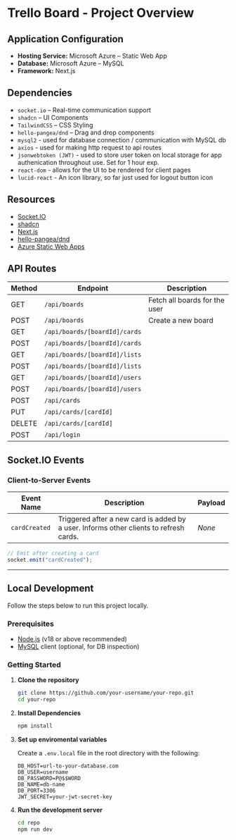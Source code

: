# Trello Board - Project Overview

## Application Configuration

- **Hosting Service:** Microsoft Azure – Static Web App  
- **Database:** Microsoft Azure – MySQL  
- **Framework:** Next.js  

## Dependencies

- `socket.io` – Real-time communication support  
- `shadcn` – UI Components  
- `TailwindCSS` – CSS Styling  
- `hello-pangea/dnd` – Drag and drop components
- `mysql2` - used for database connection / communication with MySQL db
- `axios` - used for making http request to api routes
- `jsonwebtoken (JWT)` - used to store user token on local storage for app authenication throughout use. Set for 1 hour exp.
- `react-dom` - allows for the UI to be rendered for client pages
- `lucid-react` - An icon library, so far just used for logout button icon

## Resources

- [Socket.IO](https://socket.io/how-to/use-with-nextjs)  
- [shadcn](https://ui.shadcn.com)  
- [Next.js](https://nextjs.org)  
- [hello-pangea/dnd](https://github.com/hello-pangea/dnd)  
- [Azure Static Web Apps](https://learn.microsoft.com/en-us/azure/static-web-apps/)  

## API Routes

| Method | Endpoint               | Description                            |
|--------|------------------------|----------------------------------------|
| GET    | `/api/boards`          | Fetch all boards for the user          |
| POST   | `/api/boards`          | Create a new board                     |
| GET    | `/api/boards/[boardId]/cards` |                                  |
| POST   | `/api/boards/[boardId]/cards` |                                  |
| GET    | `/api/boards/[boardId]/lists` |                                  |
| POST   | `/api/boards/[boardId]/lists` |                                  |
| GET    | `/api/boards/[boardId]/users` |                                  |
| POST   | `/api/boards/[boardId]/users` |                                  |
| POST   | `/api/cards`                 |                                  |
| PUT    | `/api/cards/[cardId]`        |                                  |
| DELETE | `/api/cards/[cardId]`        |                                  |
| POST   | `/api/login`                  |                                  |

## Socket.IO Events

### Client-to-Server Events

| Event Name    | Description                                         | Payload         |
|---------------|-----------------------------------------------------|-----------------|
| `cardCreated` | Triggered after a new card is added by a user. Informs other clients to refresh cards. | _None_ |

```ts
// Emit after creating a card
socket.emit("cardCreated");
```
---

## Local Development

Follow the steps below to run this project locally.

### Prerequisites

- [Node.js](https://nodejs.org) (v18 or above recommended)  
- [MySQL](https://www.mysql.com) client (optional, for DB inspection)

### Getting Started

1. **Clone the repository**

   ```bash
   git clone https://github.com/your-username/your-repo.git
   cd your-repo

2. **Install Dependencies**

   ```bash
   npm install

3. **Set up enviromental variables**

   Create a `.env.local` file in the root directory with the following:

   ```env
   DB_HOST=url-to-your-database.com
   DB_USER=username
   DB_PASSWORD=P@$$WORD
   DB_NAME=db-name
   DB_PORT=3306
   JWT_SECRET=your-jwt-secret-key

4. **Run the development server**

    ```bash
    cd repo
    npm run dev


